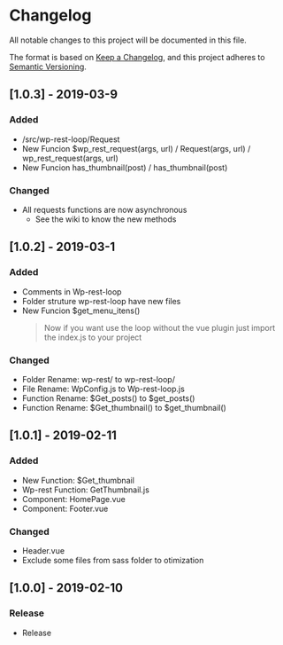 # Changelog
All notable changes to this project will be documented in this file.

The format is based on [Keep a Changelog](https://keepachangelog.com/en/1.0.0/),
and this project adheres to [Semantic Versioning](https://semver.org/spec/v2.0.0.html).

## [1.0.3] - 2019-03-9

### Added
- /src/wp-rest-loop/Request
- New Funcion $wp_rest_request(args, url) / Request(args, url) / wp_rest_request(args, url)
- New Funcion has_thumbnail(post) / has_thumbnail(post)

### Changed
- All requests functions are now asynchronous
  - See the wiki to know the new methods


## [1.0.2] - 2019-03-1

### Added
- Comments in Wp-rest-loop
- Folder struture wp-rest-loop have new files
- New Funcion $get_menu_itens()
  > Now if you want use the loop without the vue plugin just import the index.js to your project

### Changed
- Folder Rename: wp-rest/ to wp-rest-loop/
- File Rename: WpConfig.js to Wp-rest-loop.js
- Function Rename: $Get_posts() to $get_posts()
- Function Rename: $Get_thumbnail() to $get_thumbnail()


## [1.0.1] - 2019-02-11

### Added
- New Function: $Get_thumbnail
- Wp-rest Function: GetThumbnail.js
- Component: HomePage.vue
- Component: Footer.vue

### Changed
- Header.vue
- Exclude some files from sass folder to otimization

## [1.0.0] - 2019-02-10
### Release
- Release
